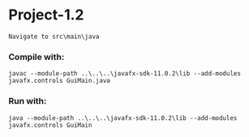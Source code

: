 # Project-1.2  
    Navigate to src\main\java  
### Compile with: 
    javac --module-path ..\..\..\javafx-sdk-11.0.2\lib --add-modules javafx.controls GuiMain.java  
### Run with: 
    java --module-path ..\..\..\javafx-sdk-11.0.2\lib --add-modules javafx.controls GuiMain
